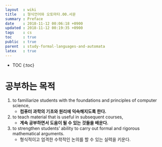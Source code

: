 ```yaml
---
layout  : wiki
title   : 형식언어와 오토마타.00.서문
summary : Preface
date    : 2018-11-12 00:06:18 +0900
updated : 2018-11-12 00:19:35 +0900
tags    : cs
toc     : true
public  : true
parent  : study-formal-languages-and-automata
latex   : true
---
```

* TOC
{:toc}

# 공부하는 목적

1. to familiarize students with the foundations and principles of computer science,
    * **컴퓨터 과학의 기초와 원리에 익숙해지도록 한다.**
2. to teach material that is useful in subsequent courses,
    * **계속 공부하면서 도움이 될 수 있는 것들을 배운다.**
3. to strengthen students’ ability to carry out formal and rigorous mathematical arguments.
    * 형식적이고 엄격한 수학적인 논의를 할 수 있는 실력을 키운다.


